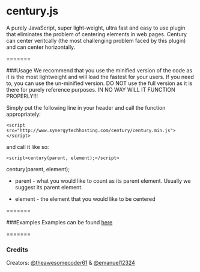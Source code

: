 century.js
=======

A purely JavaScript, super light-weight, ultra fast and easy to use plugin that eliminates the problem of centering elements in web pages. Century can center veritcally (the most challenging problem faced by this plugin) and can center horizontally.

=======

###Usage
We recommend that you use the minified version of the code as it is the most lightweight and will load the fastest for your users. If you need to, you can use the un-minified version. DO NOT use the full version as it is there for purely reference purposes. IN NO WAY WILL IT FUNCTION PROPERLY!!!

Simply put the following line in your header and call the function appropriately:

`<script src="http://www.synergytechhosting.com/century/century.min.js"></script>`

and call it like so:

`<script>century(parent, element);</script>`

century(parent, element);

- parent - what you would like to count as its parent element. Usually we suggest its parent element.

- element - the element that you would like to be centered

=======

###Examples
Examples can be found [here](http://jsfiddle.net/emanuel12324/xxky0f1c/)

=======

### Credits
Creators: [@theawesomecoder61](http://www.github.com/theawesomecoder61) & [@emanuel12324](http://www.github.com/emanuel12324)

